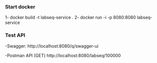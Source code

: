 
### Start docker
1- docker build -t labseq-service .
2- docker run -i -p 8080:8080 labseq-service

### Test API 
-Swagger: http://localhost:8080/q/swagger-ui

-Postman API
(GET) http://localhost:8080/labseq/100000

